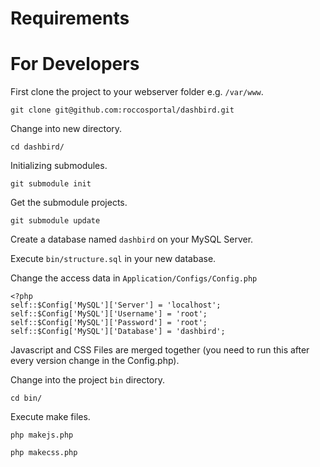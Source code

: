 # Requirements




# For Developers

First clone the project to your webserver folder e.g. `/var/www`.

`git clone git@github.com:roccosportal/dashbird.git`

Change into new directory.

`cd dashbird/`

Initializing submodules.

`git submodule init`

Get the submodule projects.

`git submodule update`


Create a database named `dashbird` on your MySQL Server.

Execute `bin/structure.sql` in your new database.

Change the access data in `Application/Configs/Config.php`

```php5
<?php
self::$Config['MySQL']['Server'] = 'localhost';
self::$Config['MySQL']['Username'] = 'root';
self::$Config['MySQL']['Password'] = 'root';
self::$Config['MySQL']['Database'] = 'dashbird';
```


Javascript and CSS Files are merged together (you need to run this after every version change in the Config.php).

Change into the project `bin` directory.

`cd bin/`

Execute make files.

`php makejs.php`

`php makecss.php`